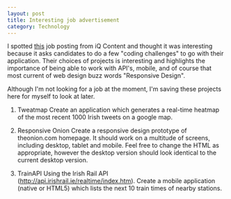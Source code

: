 ```yaml
---
layout: post
title: Interesting job advertisement
category: Technology
---
```

I spotted <a href="http://iqcontent.com/people/careers/lead-web-developer/">this</a> job posting from iQ Content and thought it was interesting because it asks candidates to do a few "coding challenges" to go with their application. Their choices of projects is interesting and highlights the importance of being able to work with API's, mobile, and of course that most current of web design buzz words "Responsive Design".

Although I'm not looking for a job at the moment, I'm saving these projects here for myself to look at later.

1. Tweatmap
Create an application which generates a real-time heatmap of the most recent 1000 Irish tweets on a google map.

2. Responsive Onion
Create a responsive design prototype of theonion.com homepage. It should work on a multitude of screens, including desktop, tablet and mobile. Feel free to change the HTML as appropriate, however the desktop version should look identical to the current desktop version.

3. TrainAPI
Using the Irish Rail API (http://api.irishrail.ie/realtime/index.htm). Create a mobile application (native or HTML5) which lists the next 10 train times of nearby stations.
